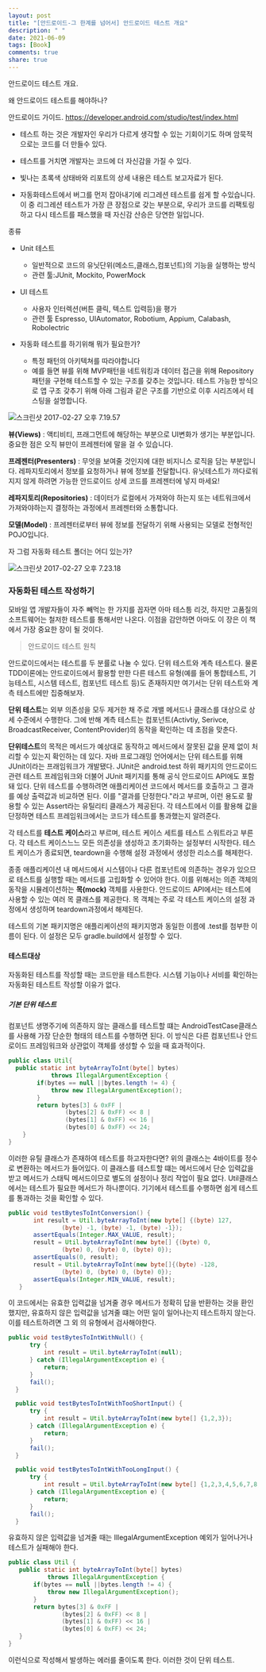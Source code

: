 ```yaml
---
layout: post
title: "[안드로이드-그 한계를 넘어서] 안드로이드 테스트 개요"
description: " "
date: 2021-06-09
tags: [Book]
comments: true
share: true
---
```


안드로이드 테스트 개요.

 왜 안드로이드 테스트를 해야하나?

안드로이드 가이드.
 https://developer.android.com/studio/test/index.html


  - 테스트 하는 것은 개발자인 우리가 다르게 생각할 수 있는 기회이기도 하며 암묵적으로는 코드를 더 만들수 있다.

  - 테스트를 거치면 개발자는 코드에 더 자신감을 가질 수 있다.

  - 빛나는 초록색 상태바와 리포트의 상세 내용은 테스트 보고자료가 된다.

  - 자동화테스트에서 버그를 먼저 잡아내기에 리그레션 테스트를 쉽게 할 수있습니다. 이 중 리그레션 테스트가 가장 큰 장점으로 갖는 부분으로, 우리가 코드를 리팩토링하고 다시 테스트를 패스했을 때 자신감 산승은 당연한 일입니다.

  종류

  - Unit 테스트
      - 일반적으로 코드의 유닛단위(메소드,클래스,컴포넌트)의 기능을 실행하는 방식
      - 관련 툴:JUnit, Mockito, PowerMock
  - UI 테스트
      - 사용자 인터렉션(버튼 클릭, 텍스트 입력등)을 평가
      - 관련 툴 Espresso, UIAutomator, Robotium, Appium, Calabash, Robolectric

- 자동화 테스트를 하기위해 뭐가 필요한가?
  - 특정 패턴의 아키텍쳐를 따라야합니다
  - 예를 들면 뷰를 위해 MVP패턴을 네트워킹과 데이터 접근을 위해 Repository패턴을 구현해 테스트할 수 있는 구조를 갖추는 것입니다.
테스트 가능한 방식으로 앱 구조 갖추기 위해 아래 그림과 같은 구조를 기반으로 이후 시리즈에서 테스팅을 설명합니다.

![스크린샷 2017-02-27 오후 7.19.57](http://i.imgur.com/sCv2AyL.png)


**뷰(Views)** : 액티비티, 프래그먼트에 해당하는 부분으로 UI변화가 생기는 부분입니다. 중요한 점은 오직 뷰만이 프레젠터에 말을 걸 수 있습니다.

**프레젠터(Presenters)** : 무엇을 보여줄 것인지에 대한 비지니스 로직을 담는 부분입니다. 레파지토리에서 정보를 요청하거나 뷰에 정보를 전달합니다. 유닛테스트가 까다로워지지 않게 하려면 가능한 안드로이드 상세 코드를 프레젠터에 넣지 마세요!

**레파지토리(Repositories)** : 데이터가 로컬에서 가져와야 하는지 또는 네트워크에서 가져와야하는지 결정하는 과정에서 프레젠터와 소통합니다.

**모델(Model)** : 프레젠터로부터 뷰에 정보를 전달하기 위해 사용되는 모델로 전형적인 POJO입니다.


 자 그럼 자동화 테스트 폴더는 어디 있는가?

 ![스크린샷 2017-02-27 오후 7.23.18](http://i.imgur.com/FECh3T6.png)

### 자동화된 테스트 작성하기

모바일 앱 개발자들이 자주 빼먹는 한 가지를 꼽자면 아마 테스틍 리것, 하지만 고품질의 소프트웨어는 철저한 테스트를 통해서만 나온다. 이점을 감안하면 아마도 이 장은 이 책에서 가장 중요한 장이 될 것이다.

> 안드로이드 테스트 원칙

안드로이드에서는 테스트를 두 분률로 나눌 수 있다. 단위 테스트와 계측 테스트다. 물론 TDD이론에는 안드로이드에서 활용할 만한 다른 테스트 유형(예를 들어 통합테스트, 기능테스트, 시스템 테스트, 컴포넌트 테스트 등)도 존재하지만 여기서는 단위 테스트와 계측 테스트에만 집중해보자.

**단위 테스트**는 외부 의존성을 모두 제거한 채 주로 개밸 메서드나 클래스를 대상으로 상세 수준에서 수행한다. 그에 반해 계측 테스트는 컴포넌트(Activtiy, Serivce, BroadcastReceiver, ContentProvider)의 동작을 확인하는 데 초점을 맞춘다.

**단위테스트**의 목적은 메서드가 예상대로 동작하고 메서드에서 잘못된 값을 문제 없이 처리할 수 있는지 확인하는 데 있다. 자바 프로그래밍 언어에서는 단위 테스트를 위해 JUnit이라는 프래임워크가 개발됐다. JUnit은 android.test 하위 패키지의 안드로이드 관련 테스트 프레임워크와 더불어 JUnit 패키지를 통해 공식 안드로이드 API에도 포함돼 있다. 단위 테스트를 수행하려면 애플리케이션 코드에서 메서드를 호출하고 그 결과를 예상 출력값과 비교하면 된다. 이를 "결과를 단정한다."라고 부르며, 이런 용도로 활용할 수 있는 Assert라는 유틸리티 클래스가 제공된다. 각 테스트에서 이를 활용해 값을 단정하면 테스트 프레임워크에서는 코드가 테스트를 통과했는지 알려준다.

 각 테스트를 **테스트 케이스**라고 부르며, 테스트 케이스 세트를 테스트 스워트라고 부른다. 각 테스트 케이스느느 모든 의존성을 생성하고 초기화하는 설정부터 시작한다. 테스트 케이스가 종료되면, teardown을 수행해 설정 과정에서 생성한 리소스를 해제한다.

 종종 애플리케이션 내 메서드에서 시스템이나 다른 컴포넌트에 의존하는 경우가 있으므로 테스트를 실행할 때는 메서드를 고립화할 수 있어야 한다. 이를 위해서는 의존 객체의 동작을 시뮬레이션하는 **목(mock)** 객체를 사용한다. 안드로이드 API에서는 테스트에 사용할 수 있는 여러 목 클래스를 제공한다. 목 객체는 주로 각 테스트 케이스의 설정 과정에서 생성하며 teardown과정에서 해제된다.

 테스트의 기본 패키지명은 애플리케이션의 패키지명과 동일한 이름에 .test를 첨부한 이름이 된다. 이 설정은 모두 gradle.build에서 설정할 수 있다.

#### 테스트대상

자동화된 테스트를 작성할 때는 코드만을 테스트한다. 시스템 기능이나 서비를 확인하는 자동화된 테스트트 작성할 이유가 없다.

##### 기본 단위 테스트
컴포넌트 생명주기에 의존하지 않는 클래스를 테스트할 떄는 AndroidTestCase클래스를 사용해 가장 단순한 형태의 테스트를 수행하면 된다. 이 방식은 다른 컴포넌트나 안드로이드 프레임워크와 상관없이 객체를 생성할 수 있을 때 효과적이다.

```java
public class Util{
  public static int byteArrayToInt(byte[] bytes)
            throws IllegalArgumentException {
        if(bytes == null ||bytes.length != 4) {
            throw new IllegalArgumentException();
        }
        return bytes[3] & 0xFF |
                (bytes[2] & 0xFF) << 8 |
                (bytes[1] & 0xFF) << 16 |
                (bytes[0] & 0xFF) << 24;
    }
}
```

 이러한 유틸 클래스가 존재하여 테스트를 하고자한다면?
 위의 클래스는 4바이트를 정수로 변환하는 메서드가 들어있다. 이 클래스를 테스트할 떄는 메서드에서 단순 입력값을 받고 메서드가 스태틱 메서드이므로 별도의 설정이나 정리 작업이 필요 없다. Util클래스에서는 테스트가 필요한 메서드가 하나뿐이다. 기기에서 테스트를 수행하면 쉽게 테스트를 통과하는 것을 확인할 수 있다.

 ```java
 public void testBytesToIntConversion() {
        int result = Util.byteArrayToInt(new byte[] {(byte) 127,
                (byte) -1, (byte) -1, (byte) -1});
        assertEquals(Integer.MAX_VALUE, result);
        result = Util.byteArrayToInt(new byte[] {(byte) 0,
                (byte) 0, (byte) 0, (byte) 0});
        assertEquals(0, result);
        result = Util.byteArrayToInt(new byte[]{(byte) -128,
                (byte) 0, (byte) 0, (byte) 0});
        assertEquals(Integer.MIN_VALUE, result);
    }
 ```

  이 코드에서는 유효한 입력값을 넘겨줄 경우 메서드가 정확히 답을 반환하는 것을 환인했지만, 유효하지 않은 입력값을 넘겨줄 떄는 어떤 일이 일어나는지 테스트하지 않는다. 이를 테스트하려면 그 외 의 유형에서 검사해야한다.

  ```java
  public void testBytesToIntWithNull() {
        try {
            int result = Util.byteArrayToInt(null);
        } catch (IllegalArgumentException e) {
            return;
        }
        fail();
    }

    public void testBytesToIntWithTooShortInput() {
        try {
            int result = Util.byteArrayToInt(new byte[] {1,2,3});
        } catch (IllegalArgumentException e) {
            return;
        }
        fail();
    }

    public void testBytesToIntWithTooLongInput() {
        try {
            int result = Util.byteArrayToInt(new byte[] {1,2,3,4,5,6,7,8,9});
        } catch (IllegalArgumentException e) {
            return;
        }
        fail();
    }
  ```
 유효하지 않은 입력값을 넘겨줄 때는 IllegalArgumentException 예외가 일어나거나 테스트가 실패해야 한다.

 ```java
 public class Util {
    public static int byteArrayToInt(byte[] bytes)
            throws IllegalArgumentException {
        if(bytes == null ||bytes.length != 4) {
            throw new IllegalArgumentException();
        }
        return bytes[3] & 0xFF |
                (bytes[2] & 0xFF) << 8 |
                (bytes[1] & 0xFF) << 16 |
                (bytes[0] & 0xFF) << 24;
    }
}
 ```

 이런식으로 작성해서 발생하는 에러를 줄이도록 한다.
 이러한 것이 단위 테스트.
